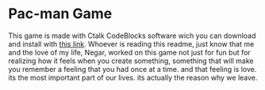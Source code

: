 # Pac-man Game
This game is made with Ctalk CodeBlocks software wich you can download and install with [this link](http://www.ctalk.ir/downloads/CodeBlocks-setup-(ctalk.ir).exe). Whoever is reading this readme, just know that me and the love of my life, Negar, worked on this game not just for fun but for realizing how it feels when you create something, something that will make you remember a feeling that you had once at a time. and that feeling is love. its the most important part of our lives. its actually the reason why we leave. 

